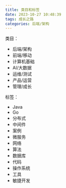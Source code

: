 ```yaml
---
title: 类目和标签
date: 2023-10-27 10:48:39
tags: 成长之路
categories: 后端/架构
---
```




类目：

- 后端/架构
- 前端/移动
- 计算机基础
- AI/大数据
- 运维/测试
- 产品/运营
- 管理/成长



<!--more-->



标签：

- Java
- Go
- 分布式
- 中间件
- 案例
- 微服务
- 网络
- 算法
- 数据库
- 代码
- 操作系统
- 工具
- 敏捷开发